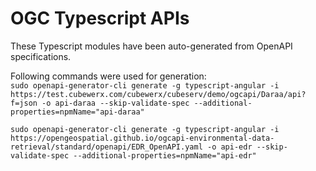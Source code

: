# OGC Typescript APIs

These Typescript modules have been auto-generated from OpenAPI specifications.

Following commands were used for generation:    
`sudo openapi-generator-cli generate -g typescript-angular -i https://test.cubewerx.com/cubewerx/cubeserv/demo/ogcapi/Daraa/api?f=json -o api-daraa --skip-validate-spec --additional-properties=npmName="api-daraa"`

`sudo openapi-generator-cli generate -g typescript-angular -i https://opengeospatial.github.io/ogcapi-environmental-data-retrieval/standard/openapi/EDR_OpenAPI.yaml -o api-edr --skip-validate-spec --additional-properties=npmName="api-edr"`